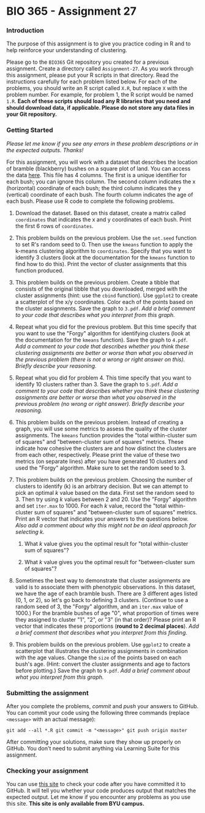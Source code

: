 # BIO 365 - Assignment 27

### Introduction

The purpose of this assignment is to give you practice coding in R and to help reinforce your understanding of clustering.

Please go to the `BIO365` Git repository you created for a previous assignment. Create a directory called `Assignment-27`. As you work through this assignment, please put your R scripts in that directory. Read the instructions carefully for each problem listed below. For each of the problems, you should write an R script called `X.R`, but replace `X` with the problem number. For example, for problem 1, the R script would be named `1.R`. **Each of these scripts should load any R libraries that you need and should download data, if applicable. Please do not store any data files in your Git repository.**

### Getting Started

*Please let me know if you see any errors in these problem descriptions or in the expected outputs. Thanks!*

For this assignment, you will work with a dataset that describes the location of bramble (blackberry) bushes on a square plot of land. You can access the data [here](http://vincentarelbundock.github.io/Rdatasets/csv/boot/brambles.csv). This file has 4 columns. The first is a unique identifier for each bush; you can ignore this column. The second column indicates the x (horizontal) coordinate of each bush; the third column indicates the y (vertical) coordinate of each bush. The fourth column indicates the age of each bush. Please use R code to complete the following problems.

1. Download the dataset. Based on this dataset, create a matrix called `coordinates` that indicates the x and y coordinates of each bush. Print the first 6 rows of `coordinates`.

2. This problem builds on the previous problem. Use the `set.seed` function to set R's random seed to 0. Then use the `kmeans` function to apply the k-means clustering algorithm to `coordinates`. Specify that you want to identify 3 clusters (look at the documentation for the `kmeans` function to find how to do this). Print the vector of cluster assignments that this function produced.

3. This problem builds on the previous problem. Create a tibble that consists of the original tibble that you downloaded, merged with the cluster assignments (hint: use the `cbind` function). Use `ggplot2` to create a scatterplot of the x/y coordinates. Color each of the points based on the cluster assignments. Save the graph to `3.pdf`. *Add a brief comment to your code that describes what you interpret from this graph.*

4. Repeat what you did for the previous problem. But this time specify that you want to use the "Forgy" algorithm for identifying clusters (look at the documentation for the `kmeans` function). Save the graph to `4.pdf`. *Add a comment to your code that describes whether you think these clustering assignments are better or worse than what you observed in the previous problem (there is not a wrong or right answer on this). Briefly describe your reasoning.*

5. Repeat what you did for problem 4. This time specify that you want to identify 10 clusters rather than 3. Save the graph to `5.pdf`. *Add a comment to your code that describes whether you think these clustering assignments are better or worse than what you observed in the previous problem (no wrong or right answer). Briefly describe your reasoning.*

6. This problem builds on the previous problem. Instead of creating a graph, you will use some metrics to assess the quality of the cluster assignments. The `kmeans` function provides the "total within-cluster sum of squares" and "between-cluster sum of squares" metrics. These indicate how cohesive the clusters are and how distinct the clusters are from each other, respectively. Please print the value of these two metrics (on separate lines) after you have generated 10 clusters and used the "Forgy" algorithm. Make sure to set the random seed to 3.

7. This problem builds on the previous problem. Choosing the number of clusters to identify (k) is an arbitrary decision. But we can attempt to pick an optimal *k* value based on the data. First set the random seed to 3. Then try using *k* values between 2 and 20. Use the "Forgy" algorithm and set `iter.max` to 1000. For each *k* value, record the "total within-cluster sum of squares" and "between-cluster sum of squares" metrics. Print an R vector that indicates your answers to the questions below. *Also add a comment about why this might not be an ideal approach for selecting k.*

    1. What *k* value gives you the optimal result for "total within-cluster sum of squares"?

    2. What *k* value gives you the optimal result for "between-cluster sum of squares"?

8. Sometimes the best way to demonstrate that cluster assignments are valid is to associate them with phenotypic observations. In this dataset, we have the age of each bramble bush. There are 3 different ages listed (0, 1, or 2), so let's go back to defining 3 clusters. (Continue to use a random seed of 3, the "Forgy" algorithm, and an `iter.max` value of 1000.) For the bramble bushes of age "0", what proportion of times were they assigned to cluster "1", "2", or "3" (in that order)? Please print an R vector that indicates these proportions (**round to 2 decimal places**). *Add a brief comment that describes what you interpret from this finding.*

9. This problem builds on the previous problem. Use `ggplot2` to create a scatterplot that illustrates the clustering assignments in combination with the age values. Change the `size` of the points based on each bush's age. (Hint: convert the cluster assignments and age to factors before plotting.) Save the graph to `9.pdf`. *Add a brief comment about what you interpret from this graph.*

### Submitting the assignment

After you complete the problems, *commit* and *push* your answers to GitHub. You can commit your code using the following three commands (replace `<message>` with an actual message):

`
git add --all *.R
git commit -m "<message>"
git push origin master
`

After committing your solutions, make sure they show up properly on GitHub. You don't need to submit anything via Learning Suite for this assignment.

### Checking your assignment

You can use [this site](http://bonsai.byu.edu:9000) to check your code after you have committed it to GitHub. It will tell you whether your code produces output that matches the expected output. Let me know if you encounter any problems as you use this site. **This site is only available from BYU campus.**
